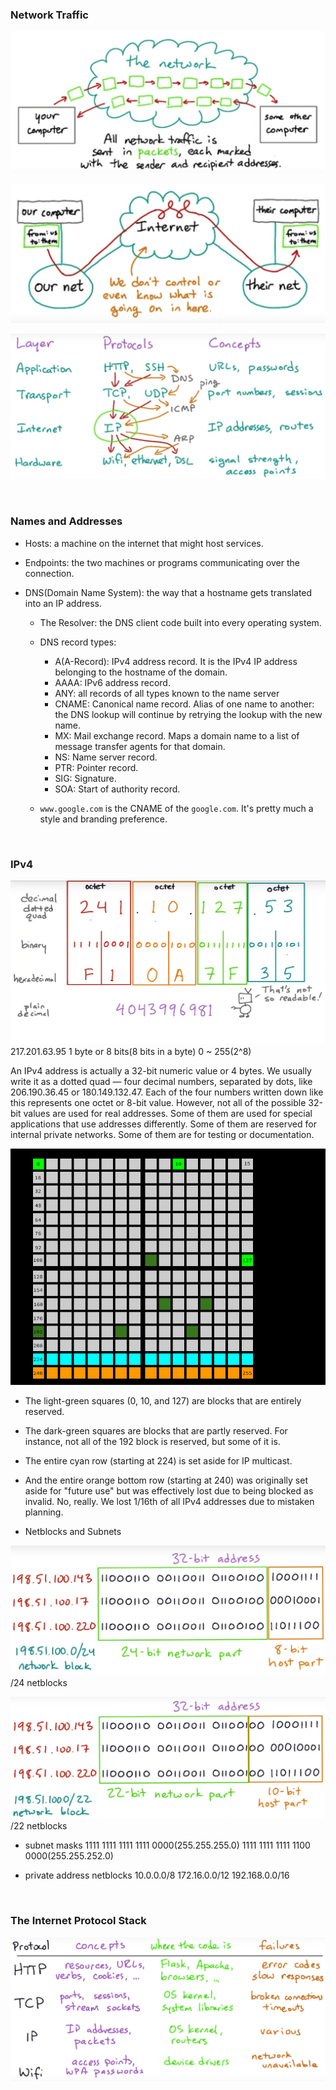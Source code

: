 ### Network Traffic

![network traffic](imgs/NetworkTraffic.png)

![network traffic](imgs/NetworkTraffic1.png)

![The IETF Model](imgs/IETFmodel.png)

&nbsp;

### Names and Addresses

- Hosts: a machine on the internet that might host services.

- Endpoints: the two machines or programs communicating over the connection.

- DNS(Domain Name System): the way that a hostname gets translated into an IP address.

  - The Resolver: the DNS client code built into every operating system.

  - DNS record types:

    - A(A-Record): IPv4 address record. It is the IPv4 IP address belonging to the hostname of the domain.
    - AAAA: IPv6 address record.
    - ANY: all records of all types known to the name server
    - CNAME: Canonical name record. Alias of one name to another: the DNS lookup will continue by retrying the lookup with the new name.
    - MX: Mail exchange record. Maps a domain name to a list of message transfer agents for that domain.
    - NS: Name server record.
    - PTR: Pointer record.
    - SIG: Signature.
    - SOA: Start of authority record.

  - `www.google.com` is the CNAME of the `google.com`. It's pretty much a style and branding preference.

&nbsp;

### IPv4

![IPv4 address](imgs/IPv4.png)
217.201.63.95
1 byte or 8 bits(8 bits in a byte)
0 ~ 255(2^8)

An IPv4 address is actually a 32-bit numeric value or 4 bytes. We usually write it as a dotted quad — four decimal numbers, separated by dots, like 206.190.36.45 or 180.149.132.47. Each of the four numbers written down like this represents one octet or 8-bit value.
However, not all of the possible 32-bit values are used for real addresses. Some of them are used for special applications that use addresses differently. Some of them are reserved for internal private networks. Some of them are for testing or documentation.

![](imgs/IPv4AddressChart.png)
- The light-green squares (0, 10, and 127) are blocks that are entirely reserved.
- The dark-green squares are blocks that are partly reserved. For instance, not all of the 192 block is reserved, but some of it is.
- The entire cyan row (starting at 224) is set aside for IP multicast.
- And the entire orange bottom row (starting at 240) was originally set aside for "future use" but was effectively lost due to being blocked as invalid. No, really. We lost 1/16th of all IPv4 addresses due to mistaken planning.

- Netblocks and Subnets

![](imgs/24netblocks.png)
/24 netblocks

![](imgs/22netblocks.png)
/22 netblocks

- subnet masks
  1111 1111 1111 1111 0000(255.255.255.0)
  1111 1111 1111 1100 0000(255.255.252.0)

- private address netblocks
  10.0.0.0/8
  172.16.0.0/12
  192.168.0.0/16

&nbsp;

### The Internet Protocol Stack

![InternetProtocolStack](imgs/InternetProtocolStack.png)
